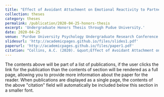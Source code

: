 ```yaml
---
title: "Effect of Avoidant Attachment on Emotional Reactivity to Partner's Face"
collection: theses
category: theses
permalink: /publication/2020-04-25-honors-thesis
excerpt: 'Undergraduate Honors Thesis through Pudue University.'
date: 2020-04-25
venue: 'Purdue University Psychology Undergraduate Research Conference'
slidesurl: 'http://academicpages.github.io/files/slides1.pdf'
paperurl: 'http://academicpages.github.io/files/paper1.pdf'
citation: "Collins, A.C. (2020). &quot;Effect of Avoidant Attachment on Emotional Reactivity to Partner's Face .&quot; <i>Purdue University Undergraduate Research Conference</i>. 1(1)."
---
```


The contents above will be part of a list of publications, if the user clicks the link for the publication than the contents of section will be rendered as a full page, allowing you to provide more information about the paper for the reader. When publications are displayed as a single page, the contents of the above "citation" field will automatically be included below this section in a smaller font.
